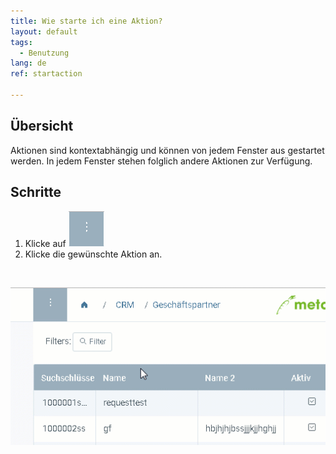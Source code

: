 ```yaml
---
title: Wie starte ich eine Aktion?
layout: default
tags:
  - Benutzung
lang: de
ref: startaction

---
```

## Übersicht
Aktionen sind kontextabhängig und können von jedem Fenster aus gestartet werden. In jedem Fenster stehen folglich andere Aktionen zur Verfügung.

## Schritte

1. Klicke auf ![](assets/Neuen_Datensatz_Webui-4273e.png)
1. Klicke die gewünschte Aktion an.
<br>

![](assets/AktionStarten.gif)
